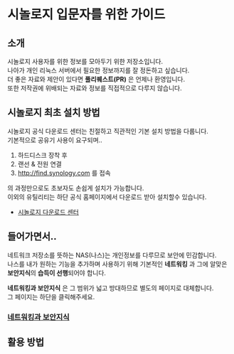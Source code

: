 # 시놀로지 입문자를 위한 가이드

## 소개
시놀로지 사용자를 위한 정보를 모아두기 위한 저장소입니다.  
나아가 개인 리눅스 서버에서 필요한 정보까지를 잘 정돈하고 싶습니다.  
더 좋은 자료와 제안이 있다면 **풀리퀘스트(PR)** 은 언제나 환영입니다.  
또한 저작권에 위배되는 자료와 정보를 직접적으로 다루지 않습니다.  

## 시놀로지 최초 설치 방법
 시놀로지 공식 다운로드 센터는 친절하고 직관적인 기본 설치 방법을 다룹니다.  
 기본적으로 공유기 사용이 요구되며..   
 1. 하드디스크 장착 후 
 2. 랜선 & 전원 연결
 3. <http://find.synology.com> 를 접속

 의 과정만으로도 초보자도 손쉽게 설치가 가능합니다.  
  이외의 유틸리티는 하단 공식 홈페이지에서 다운로드 받아 설치할수 있습니다.


- [시놀로지 다운로드 센터](https://www.synology.com/ko-kr/support/download)


## 들어가면서..
네트워크 저장소를 뜻하는 NAS(나스)는 개인정보를 다루므로 보안에 민감합니다.  
나스를 내가 원하는 기능을 추가하며 사용하기 위해 기본적인 **네트워킹** 과 그에 알맞은 **보안지식**의 **습득이 선행**되어야 합니다.

**네트워킹과 보안지식** 은 그 범위가 넓고 방대하므로 별도의 페이지로 대체합니다.  
그 페이지는 하단을 클릭해주세요.



### [네트워킹과 보안지식](https://github.com/liante0904/synology-beginner-guide/blob/master/NETWORK.md)



## 활용 방법